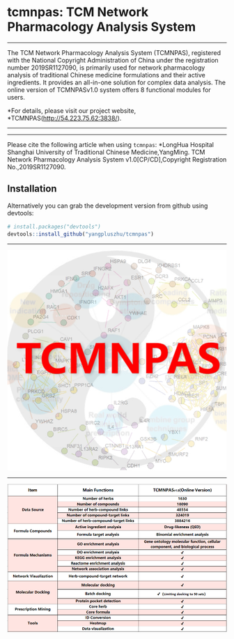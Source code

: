 # tcmnpas: TCM Network Pharmacology Analysis System

***
The TCM Network Pharmacology Analysis System (TCMNPAS), registered with the National Copyright Administration of China under the registration number 2019SR1127090, is primarily used for network pharmacology analysis of traditional Chinese medicine formulations and their active ingredients. It provides an all-in-one solution for complex data analysis. The online version of TCMNPASv1.0 system offers 8 functional modules for users.

*For details, please visit our project website,
*TCMNPAS(http://54.223.75.62:3838/).

-----
***
Please cite the following article when using `tcmnpas`:
*LongHua Hospital Shanghai University of Traditional Chinese Medicine,YangMing. TCM Network Pharmacology Analysis System v1.0[CP/CD],Copyright Registration No.,2019SR1127090.


## Installation
Alternatively you can grab the
development version from github using devtools:
``` r
# install.packages("devtools")
devtools::install_github("yangpluszhu/tcmnpas")
```
***
![An image (JPG)](tcmnpaico.jpg)
***
![An image (png)](tcmnpasCom1_E.png)
